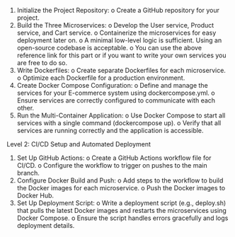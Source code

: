 1. Initialize the Project Repository:
 o Create a GitHub repository for your project.
2. Build the Three Microservices:
 o Develop the User service, Product service, and Cart service.
 o Containerize the microservices for easy deployment later on.
 o A minimal low-level logic is sufficient. Using an open-source codebase is
acceptable.
 o You can use the above reference link for this part or if you want to write
your own services you are free to do so.
3. Write Dockerfiles:
 o Create separate Dockerfiles for each microservice.
 o Optimize each Dockerfile for a production environment.
4. Create Docker Compose Configuration:
 o Define and manage the services for your E-commerce system using dockercompose.yml.
 o Ensure services are correctly configured to communicate with each other.
5. Run the Multi-Container Application:
 o Use Docker Compose to start all services with a single command (dockercompose up).
 o Verify that all services are running correctly and the application is accessible.



Level 2: CI/CD Setup and Automated Deployment
1. Set Up GitHub Actions:
 o Create a GitHub Actions workflow file for CI/CD.
 o Configure the workflow to trigger on pushes to the main branch.
2. Configure Docker Build and Push:
 o Add steps to the workflow to build the Docker images for each microservice.
 o Push the Docker images to Docker Hub.
3. Set Up Deployment Script:
 o Write a deployment script (e.g., deploy.sh) that pulls the latest Docker images and restarts the microservices using Docker Compose.
 o Ensure the script handles errors gracefully and logs deployment details.



